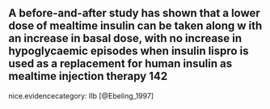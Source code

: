 A before-and-after study has shown that a lower dose of mealtime insulin can be taken along w ith an increase in basal dose, with no increase in hypoglycaemic episodes when insulin lispro is used as a replacement for human insulin as mealtime injection therapy 142
---
 nice.evidencecategory: IIb
[@Ebeling_1997]

